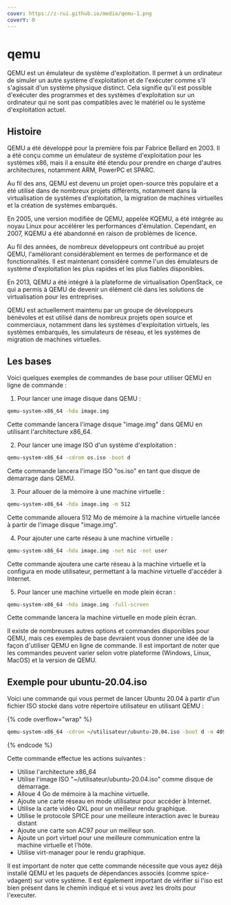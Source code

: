 ```yaml
---
cover: https://z-rui.github.io/media/qemu-1.png
coverY: 0
---
```


# qemu

QEMU est un émulateur de système d'exploitation. Il permet à un ordinateur de simuler un autre système d'exploitation et de l'exécuter comme s'il s'agissait d'un système physique distinct. Cela signifie qu'il est possible d'exécuter des programmes et des systèmes d'exploitation sur un ordinateur qui ne sont pas compatibles avec le matériel ou le système d'exploitation actuel.

## Histoire

QEMU a été développé pour la première fois par Fabrice Bellard en 2003. Il a été conçu comme un émulateur de système d'exploitation pour les systèmes x86, mais il a ensuite été étendu pour prendre en charge d'autres architectures, notamment ARM, PowerPC et SPARC.

Au fil des ans, QEMU est devenu un projet open-source très populaire et a été utilisé dans de nombreux projets différents, notamment dans la virtualisation de systèmes d'exploitation, la migration de machines virtuelles et la création de systèmes embarqués.

En 2005, une version modifiée de QEMU, appelée KQEMU, a été intégrée au noyau Linux pour accélérer les performances d'émulation. Cependant, en 2007, KQEMU a été abandonné en raison de problèmes de licence.

Au fil des années, de nombreux développeurs ont contribué au projet QEMU, l'améliorant considérablement en termes de performance et de fonctionnalités. Il est maintenant considéré comme l'un des émulateurs de système d'exploitation les plus rapides et les plus fiables disponibles.

En 2013, QEMU a été intégré à la plateforme de virtualisation OpenStack, ce qui a permis à QEMU de devenir un élément clé dans les solutions de virtualisation pour les entreprises.

QEMU est actuellement maintenu par un groupe de développeurs bénévoles et est utilisé dans de nombreux projets open source et commerciaux, notamment dans les systèmes d'exploitation virtuels, les systèmes embarqués, les simulateurs de réseau, et les systèmes de migration de machines virtuelles.

## Les bases

Voici quelques exemples de commandes de base pour utiliser QEMU en ligne de commande :

1. Pour lancer une image disque dans QEMU :

```bash
qemu-system-x86_64 -hda image.img
```

Cette commande lancera l'image disque "image.img" dans QEMU en utilisant l'architecture x86\_64.

2. Pour lancer une image ISO d'un système d'exploitation :

```bash
qemu-system-x86_64 -cdrom os.iso -boot d
```

Cette commande lancera l'image ISO "os.iso" en tant que disque de démarrage dans QEMU.

3. Pour allouer de la mémoire à une machine virtuelle :

```bash
qemu-system-x86_64 -hda image.img -m 512
```

Cette commande allouera 512 Mo de mémoire à la machine virtuelle lancée à partir de l'image disque "image.img".

4. Pour ajouter une carte réseau à une machine virtuelle :

```bash
qemu-system-x86_64 -hda image.img -net nic -net user
```

Cette commande ajoutera une carte réseau à la machine virtuelle et la configura en mode utilisateur, permettant à la machine virtuelle d'accéder à Internet.

5. Pour lancer une machine virtuelle en mode plein écran :

```bash
qemu-system-x86_64 -hda image.img -full-screen
```

Cette commande lancera la machine virtuelle en mode plein écran.

Il existe de nombreuses autres options et commandes disponibles pour QEMU, mais ces exemples de base devraient vous donner une idée de la façon d'utiliser QEMU en ligne de commande. Il est important de noter que les commandes peuvent varier selon votre plateforme (Windows, Linux, MacOS) et la version de QEMU.

## Exemple pour ubuntu-20.04.iso

Voici une commande qui vous permet de lancer Ubuntu 20.04 à partir d'un fichier ISO stocké dans votre répertoire utilisateur en utilisant QEMU :

{% code overflow="wrap" %}
```bash
qemu-system-x86_64 -cdrom ~/utilisateur/ubuntu-20.04.iso -boot d -m 4096 -net nic -net user -vga qxl -spice port=5930,addr=127.0.0.1,disable-ticketing -soundhw ac97 -device virtio-serial-pci -device virtserialport,chardev=spicechannel0,name=com.redhat.spice.0 -chardev spicevmc,id=spicechannel0,name=vdagent
```
{% endcode %}

Cette commande effectue les actions suivantes :

* Utilise l'architecture x86\_64
* Utilise l'image ISO "\~/utilisateur/ubuntu-20.04.iso" comme disque de démarrage.
* Alloue 4 Go de mémoire à la machine virtuelle.
* Ajoute une carte réseau en mode utilisateur pour accéder à Internet.
* Utilise la carte vidéo QXL pour un meilleur rendu graphique.
* Utilise le protocole SPICE pour une meilleure interaction avec le bureau distant
* Ajoute une carte son AC97 pour un meilleur son.
* Ajoute un port virtuel pour une meilleure communication entre la machine virtuelle et l'hôte.
* Utilise virt-manager pour le rendu graphique.

Il est important de noter que cette commande nécessite que vous ayez déjà installé QEMU et les paquets de dépendances associés (comme spice-vdagent) sur votre système. Il est également important de vérifier si l'iso est bien présent dans le chemin indiqué et si vous avez les droits pour l'executer.
